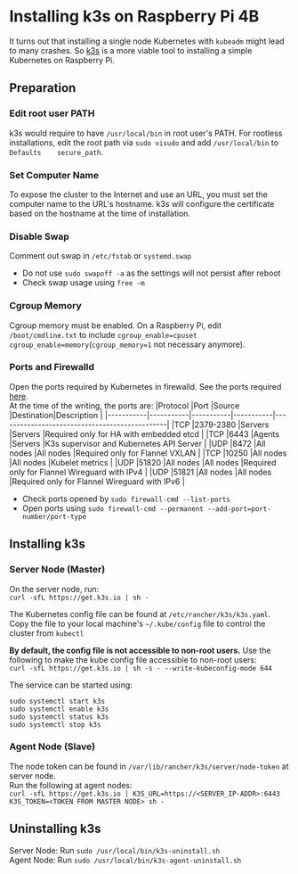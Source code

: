 # Installing k3s on Raspberry Pi 4B

It turns out that installing a single node Kubernetes with `kubeadm` might lead to many crashes. So [k3s](https://docs.k3s.io) is a more viable tool to installing a simple Kubernetes on Raspberry Pi.

## Preparation

### Edit root user PATH
k3s would require to have `/usr/local/bin` in root user's PATH. For rootless installations, edit the root path via `sudo visudo` and add `/usr/local/bin` to `Defaults    secure_path`.

### Set Computer Name
To expose the cluster to the Internet and use an URL, you must set the computer name to the URL's hostname. k3s will configure the certificate based on the hostname at the time of installation.

### Disable Swap
Comment out swap in `/etc/fstab` or `systemd.swap`
- Do not use `sudo swapoff -a` as the settings will not persist after reboot
- Check swap usage using `free -m`

### Cgroup Memory
Cgroup memory must be enabled. On a Raspberry Pi, edit `/boot/cmdline.txt` to include `cgroup_enable=cpuset cgroup_enable=memory`(`cgroup_memory=1` not necessary anymore).

### Ports and Firewalld
Open the ports required by Kubernetes in firewalld. See the ports required [here](https://docs.k3s.io/installation/requirements#networking).<br/>
At the time of the writing, the ports are:
|Protocol   |Port       |Source     |Destination|Description                                    |
|-----------|-----------|-----------|-----------|-----------------------------------------------|
|TCP        |2379-2380  |Servers    |Servers    |Required only for HA with embedded etcd        |
|TCP        |6443       |Agents     |Servers    |K3s supervisor and Kubernetes API Server       |
|UDP        |8472       |All nodes  |All nodes  |Required only for Flannel VXLAN                |
|TCP        |10250      |All nodes  |All nodes  |Kubelet metrics                                |
|UDP        |51820      |All nodes  |All nodes  |Required only for Flannel Wireguard with IPv4  |
|UDP        |51821      |All nodes  |All nodes  |Required only for Flannel Wireguard with IPv6  |
- Check ports opened by `sudo firewall-cmd --list-ports`
- Open ports using `sudo firewall-cmd --permanent --add-port=port-number/port-type`

## Installing k3s

### Server Node (Master)
On the server node, run:<br/>
`curl -sfL https://get.k3s.io | sh -`<br/>

The Kubernetes config file can be found at `/etc/rancher/k3s/k3s.yaml`. Copy the file to your local machine's `~/.kube/config` file to control the cluster from `kubectl`<br/>

**By default, the config file is not accessible to non-root users.** Use the following to make the kube config file accessible to non-root users:<br/>
`curl -sfL https://get.k3s.io | sh -s - --write-kubeconfig-mode 644`

The service can be started using:<br/>
```
sudo systemctl start k3s
sudo systemctl enable k3s
sudo systemctl status k3s
sudo systemctl stop k3s
```

### Agent Node (Slave)
The node token can be found in `/var/lib/rancher/k3s/server/node-token` at server node.<br/>
Run the following at agent nodes:<br/>
`curl -sfL https://get.k3s.io | K3S_URL=https://<SERVER_IP-ADDR>:6443 K3S_TOKEN=<TOKEN FROM MASTER NODE> sh -`

## Uninstalling k3s
Server Node: Run
`sudo /usr/local/bin/k3s-uninstall.sh`<br/>
Agent Node: Run
`sudo /usr/local/bin/k3s-agent-uninstall.sh`